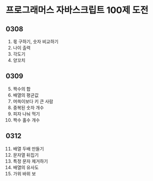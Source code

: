 # 프로그래머스 자바스크립트 100제 도전

## 0308

1. 몫 구하기, 숫자 비교하기
2. 나이 출력
3. 각도기
4. 양꼬치

## 0309

5. 짝수의 합
6. 배열의 평균값
7. 머쓱이보다 키 큰 사람
8. 중복된 숫자 개수
9. 피자 나눠 먹기
10. 짝수 홀수 개수

## 0312

11. 배열 두배 만들기
12. 문자열 뒤집기
13. 특정 문자 제거하기
14. 배열의 유사도
15. 가위 바위 보

